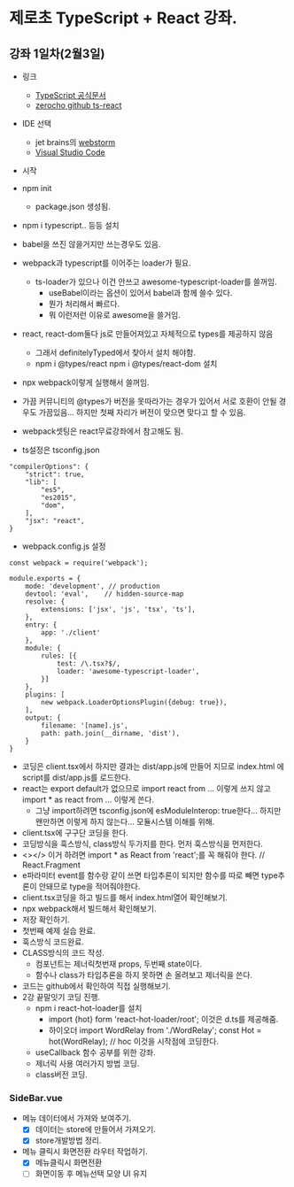 # 제로초 TypeScript + React 강좌.
## 강좌 1일차(2월3일)
* 링크
  - [TypeScript 공식문서](https://www.typescriptlang.org/)
  - [zerocho github ts-react](https://github.com/ZeroCho/ts-react)

* IDE 선택
  - jet brains의 [webstorm](https://www.jetbrains.com/ko-kr/webstorm/)
  - [Visual Studio Code](https://code.visualstudio.com/)

* 시작
* npm init
  - package.json 생성됨.
* npm i typescript.. 등등 설치
* babel을 쓰진 않을거지만 쓰는경우도 있음.
* webpack과 typescript를 이어주는 loader가 필요. 
  - ts-loader가 있으나 이건 안쓰고 awesome-typescript-loader를 쓸꺼임.
    - useBabel이라는 옵션이 있어서 babel과 함께 쓸수 있다.
    - 뭔가 처리해서 빠르다.
    - 뭐 이런저런 이유로 awesome을 쓸거임.
* react, react-dom둘다 js로 만들어져있고 자체적으로 types를 제공하지 않음
  - 그래서 definitelyTyped에서 찾아서 설치 해야함.
  - npm i @types/react   npm i @types/react-dom 설치
* npx webpack이렇게 실행해서 쓸꺼임.
* 가끔 커뮤니티의 @types가 버전을 못따라가는 경우가 있어서 서로 호환이 안될 경우도 가끔있음... 하지만 첫째 자리가 버전이 맞으면 맞다고 할 수 있음.
* webpack셋팅은 react무료강좌에서 참고해도 됨.
* ts설정은 tsconfig.json 
```
"compilerOptions": {
    "strict": true,
    "lib": [
        "es5",
        "es2015",
        "dom",
    ],
    "jsx": "react",
}
```
* webpack.config.js 설정
```
const webpack = require('webpack');

module.exports = {
    mode: 'development', // production
    devtool: 'eval',    // hidden-source-map
    resolve: {
        extensions: ['jsx', 'js', 'tsx', 'ts'],
    },
    entry: {
        app: './client'
    },
    module: {
        rules: [{
            test: /\.tsx?$/,
            loader: 'awesome-typescript-loader',
        }]
    },
    plugins: [
        new webpack.LoaderOptionsPlugin({debug: true}),
    ],
    output: {
        filename: '[name].js',
        path: path.join(__dirname, 'dist'),
    }
}
```

* 코딩은 client.tsx에서 하지만 결과는 dist/app.js에 만들어 지므로 index.html 에 script를 dist/app.js를 로드한다.
* react는 export default가 없으므로 import react from ... 이렇게 쓰지 않고 import * as react from ... 이렇게 쓴다.
  - 그냥 import하려면 tsconfig.json에 esModuleInterop: true한다... 하지만 왠만하면 이렇게 하지 않는다... 모듈시스템 이해를 위해.
* client.tsx에 구구단 코딩을 한다.
* 코딩방식을 훅스방식, class방식 두가지를 한다. 먼저 훅스방식을 먼저한다.
* <></> 이거 하려면 import * as React from 'react';를 꼭 해줘야 한다. // React.Fragment
* e파라미터 event를 함수랑 같이 쓰면 타입추론이 되지만 함수를 따로 빼면 type추론이 안돼므로 type을 적어줘야한다.
* client.tsx코딩을 하고 빌드를 해서 index.html열어 확인해보기.
* npx webpack해서 빌드해서 확인해보기.
* 저장 확인하기.
* 첫번째 예제 실습 완료.
* 훅스방식 코드완료.
* CLASS방식의 코드 작성.
  - 컴포넌트는 제너릭첫번재 props, 두번째 state이다.
  - 함수나 class가 타입추론을 하지 못하면 손 올려보고 제너릭을 쓴다.
* 코드는 github에서 확인하여 직접 실행해보기.
* 2강 끝말잇기 코딩 진행.
  - npm i react-hot-loader를 설치
    - import {hot} form 'react-hot-loader/root';  이것은 d.ts를 제공해줌.
    - 하이오더 import WordRelay from './WordRelay'; const Hot = hot(WordRelay); // hoc 이것을 시작점에 코딩한다.
  - useCallback 함수 공부를 위한 강좌.
  - 제너릭 사용 여러가지 방법 코딩.
  - class버전 코딩.



### SideBar.vue
* 메뉴 데이터에서 가져와 보여주기.
  - [X] 데이터는 store에 만들어서 가져오기.
  - [X] store개발방법 정리.
* 메뉴 클릭시 화면전환 라우터 작업하기.
  - [X] 메뉴클릭시 화면전환
  - [ ] 화면이동 후 메뉴선택 모양 UI 유지